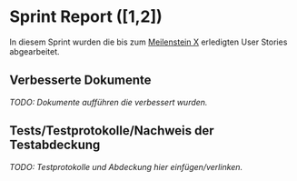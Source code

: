 # Sprint Report ([1,2])

In diesem Sprint wurden die bis zum [Meilenstein X](meilenstein-url) erledigten User Stories abgearbeitet.

## Verbesserte Dokumente

*TODO: Dokumente aufführen die verbessert wurden.*

## Tests/Testprotokolle/Nachweis der Testabdeckung

*TODO: Testprotokolle und Abdeckung hier einfügen/verlinken.*